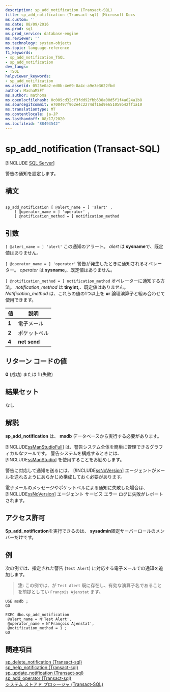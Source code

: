 ```yaml
---
description: sp_add_notification (Transact-SQL)
title: sp_add_notification (Transact-sql) |Microsoft Docs
ms.custom: ''
ms.date: 08/09/2016
ms.prod: sql
ms.prod_service: database-engine
ms.reviewer: ''
ms.technology: system-objects
ms.topic: language-reference
f1_keywords:
- sp_add_notification_TSQL
- sp_add_notification
dev_langs:
- TSQL
helpviewer_keywords:
- sp_add_notification
ms.assetid: 0525e0a2-ed0b-4e69-8a4c-a9e3e3622fbd
author: MashaMSFT
ms.author: mathoma
ms.openlocfilehash: 0c009cd32cf3fdd92fbb638a00d5f1f4a024a1b8
ms.sourcegitcommit: e700497f962e4c2274df16d9e651059b42ff1a10
ms.translationtype: MT
ms.contentlocale: ja-JP
ms.lasthandoff: 08/17/2020
ms.locfileid: "88493542"
---
```

# <a name="sp_add_notification-transact-sql"></a>sp_add_notification (Transact-SQL)
[!INCLUDE [SQL Server](../../includes/applies-to-version/sqlserver.md)]

  警告の通知を設定します。  
  
  
## <a name="syntax"></a>構文  
  
```  
  
sp_add_notification [ @alert_name = ] 'alert' ,   
    [ @operator_name = ] 'operator' ,   
    [ @notification_method = ] notification_method  
```  
  
## <a name="arguments"></a>引数  
`[ @alert_name = ] 'alert'` この通知のアラート。 *alert* は **sysname**で、既定値はありません。  
  
`[ @operator_name = ] 'operator'` 警告が発生したときに通知されるオペレーター。 *operator* は **sysname**,、既定値はありません。  
  
`[ @notification_method = ] notification_method` オペレーターに通知する方法。 *notification_method* は **tinyint**,、既定値はありません。 *Notification_method* は、これらの値の1つ以上を **or** 論理演算子と組み合わせて使用できます。  
  
|値|説明|  
|-----------|-----------------|  
|**1**|電子メール|  
|**2**|ポケットベル|  
|**4**|**net send**|  
  
## <a name="return-code-values"></a>リターン コードの値  
 **0** (成功) または **1** (失敗)  
  
## <a name="result-sets"></a>結果セット  
 なし  
  
## <a name="remarks"></a>解説  
 **sp_add_notification** は、 **msdb** データベースから実行する必要があります。  
  
 [!INCLUDE[ssManStudioFull](../../includes/ssmanstudiofull-md.md)] は、警告システム全体を簡単に管理できるグラフィカルなツールです。 警告システムを構成するときには、 [!INCLUDE[ssManStudio](../../includes/ssmanstudio-md.md)] を使用することをお勧めします。  
  
 警告に対応して通知を送るには、 [!INCLUDE[ssNoVersion](../../includes/ssnoversion-md.md)] エージェントがメールを送れるようにあらかじめ構成しておく必要があります。  
  
 電子メールのメッセージやポケットベルによる通知に失敗した場合は、 [!INCLUDE[ssNoVersion](../../includes/ssnoversion-md.md)] エージェント サービス エラー ログに失敗がレポートされます。  
  
## <a name="permissions"></a>アクセス許可  
 **Sp_add_notification**を実行できるのは、 **sysadmin**固定サーバーロールのメンバーだけです。  
  
## <a name="examples"></a>例  
 次の例では、指定された警告 (`Test Alert`) に対応する電子メールでの通知を追加します。  
  
> **注:** この例では、が `Test Alert` 既に存在し、有効な演算子名であることを前提としてい `François Ajenstat` ます。  
  
```  
USE msdb ;  
GO  
  
EXEC dbo.sp_add_notification  
 @alert_name = N'Test Alert',  
 @operator_name = N'François Ajenstat',  
 @notification_method = 1 ;  
GO  
```  
  
## <a name="see-also"></a>関連項目  
 [sp_delete_notification &#40;Transact-sql&#41;](../../relational-databases/system-stored-procedures/sp-delete-notification-transact-sql.md)   
 [sp_help_notification &#40;Transact-sql&#41;](../../relational-databases/system-stored-procedures/sp-help-notification-transact-sql.md)   
 [sp_update_notification &#40;Transact-sql&#41;](../../relational-databases/system-stored-procedures/sp-update-notification-transact-sql.md)   
 [sp_add_operator &#40;Transact-sql&#41;](../../relational-databases/system-stored-procedures/sp-add-operator-transact-sql.md)   
 [システム ストアド プロシージャ &#40;Transact-SQL&#41;](../../relational-databases/system-stored-procedures/system-stored-procedures-transact-sql.md)  
  
  
